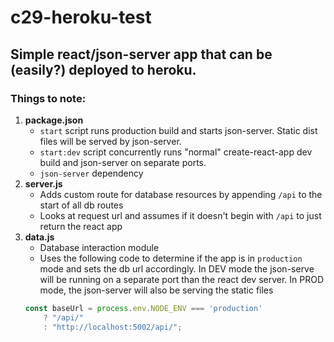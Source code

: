 # c29-heroku-test

## Simple react/json-server app that can be (easily?) deployed to heroku.

### Things to note:
1. **package.json**
    * `start` script runs production build and starts json-server. Static dist files will be served by json-server.
    * `start:dev` script concurrently runs "normal" create-react-app dev build and json-server on separate ports. 
    * `json-server` dependency
1. **server.js**
    * Adds custom route for database resources by appending `/api` to the start of all db routes
    * Looks at request url and assumes if it doesn't begin with `/api` to just return the react app
1. **data.js**
    * Database interaction module
    * Uses the following code to determine if the app is in `production` mode and sets the db url accordingly. In DEV mode the json-serve will be running on a separate port than the react dev server. In PROD mode, the json-server will also be serving the static files
    ```js
    const baseUrl = process.env.NODE_ENV === 'production'
        ? "/api/"
        : "http://localhost:5002/api/";
    ```
